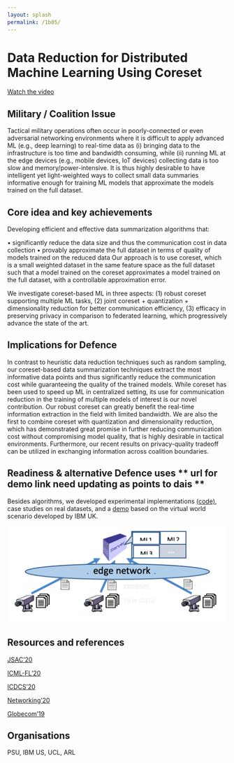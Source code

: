 ```yaml
---
layout: splash
permalink: /1b05/
---
```


# Data Reduction for Distributed Machine Learning Using Coreset

[Watch the video](https://ibm.box.com/s/xh3t2v7wdjmhwocmxys4q324z411lxm1)

## Military / Coalition Issue
Tactical military operations often occur in poorly-connected or even adversarial networking environments where it is difficult to apply advanced ML (e.g., deep learning) to real-time data as (i) bringing data to the infrastructure is too time and bandwidth consuming, while (ii) running ML at the edge devices (e.g., mobile devices, IoT devices) collecting data is too slow and memory/power-intensive. It is thus highly desirable to have intelligent yet light-weighted ways to collect small data summaries informative enough for training ML models that approximate the models trained on the full dataset. 

## Core idea and key achievements
Developing efficient and effective data summarization algorithms that:

•	significantly reduce the data size and thus the communication cost in data collection
•	provably approximate the full dataset in terms of quality of models trained on the reduced data
Our approach is to use coreset, which is a small weighted dataset in the same feature space as the full dataset such that a model trained on the coreset approximates a model trained on the full dataset, with a controllable approximation error. 

We investigate coreset-based ML in three aspects:
(1) robust coreset supporting multiple ML tasks, 
(2) joint coreset + quantization + dimensionality reduction for better communication efficiency,
(3) efficacy in preserving privacy in comparison to federated learning,
which progressively advance the state of the art.


## Implications for Defence
In contrast to heuristic data reduction techniques such as random sampling, our coreset-based data summarization techniques extract the most informative data points and thus significantly reduce the communication cost while guaranteeing the quality of the trained models. While coreset has been used to speed up ML in centralized setting, its use for communication reduction in the training of multiple models of interest is our novel contribution. Our robust coreset can greatly benefit the real-time information extraction in the field with limited bandwidth.  We are also the first to combine coreset with quantization and dimensionality reduction, which has demonstrated great promise in further reducing communication cost without compromising model quality, that is highly desirable in tactical environments. Furthermore, our recent results on privacy-quality tradeoff can be utilized in exchanging information across coalition boundaries. 

## Readiness & alternative Defence uses  ** url for demo link need updating as points to dais **
Besides algorithms, we developed experimental implementations [(code)](https://github.com/hllmathcs/JSAC_RCC_codes), case studies on real datasets, and a [demo](https://dais-ita.org/node/5459) based on the virtual world scenario developed by IBM UK. 

![image info](/dais/achievements/images/1b05-fig1.png)

## Resources and references
[JSAC’20](https://ieeexplore.ieee.org/document/9109724) 

[ICML-FL’20](https://arxiv.org/abs/2007.02977) 

[ICDCS’20](https://ieeexplore.ieee.org/document/9355636)

[Networking’20](https://ieeexplore.ieee.org/document/9142757) 

[Globecom’19](https://ieeexplore.ieee.org/document/9013625)

## Organisations
PSU, IBM US, UCL, ARL
